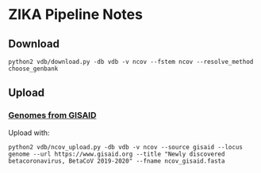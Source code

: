 # ZIKA Pipeline Notes

## Download

    python2 vdb/download.py -db vdb -v ncov --fstem ncov --resolve_method choose_genbank

## Upload

### [Genomes from GISAID](https://gisaid.org)

Upload with:

    python2 vdb/ncov_upload.py -db vdb -v ncov --source gisaid --locus genome --url https://www.gisaid.org --title "Newly discovered betacoronavirus, BetaCoV 2019-2020" --fname ncov_gisaid.fasta
